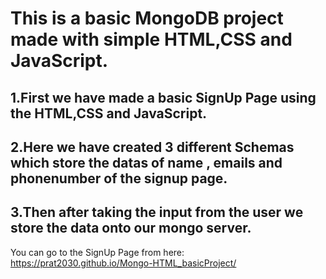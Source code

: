 # This is a basic MongoDB project made with simple HTML,CSS and JavaScript.

## 1.First we have made a basic SignUp Page using the HTML,CSS and JavaScript.
## 2.Here we have created 3 different Schemas which store the datas of name , emails and phonenumber of the signup page.
## 3.Then after taking the input from the user we store the data onto our mongo server.

You can go to the SignUp Page from here: https://prat2030.github.io/Mongo-HTML_basicProject/